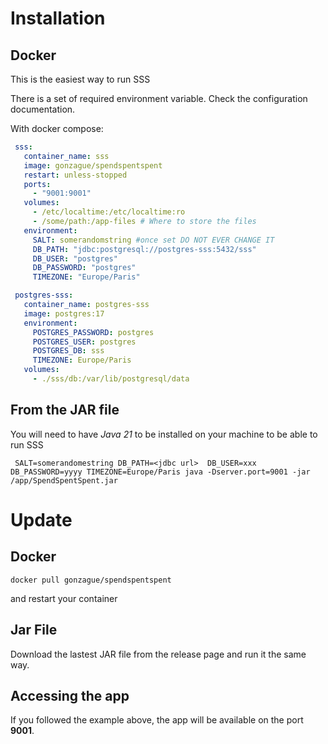# Installation

## Docker

This is the easiest way to run SSS

There is a set of required environment variable. Check the configuration documentation.

With docker compose:

```yml
 sss:
   container_name: sss
   image: gonzague/spendspentspent
   restart: unless-stopped
   ports:
     - "9001:9001"
   volumes:
     - /etc/localtime:/etc/localtime:ro
     - /some/path:/app-files # Where to store the files
   environment:
     SALT: somerandomstring #once set DO NOT EVER CHANGE IT
     DB_PATH: "jdbc:postgresql://postgres-sss:5432/sss"
     DB_USER: "postgres"
     DB_PASSWORD: "postgres"
     TIMEZONE: "Europe/Paris"

 postgres-sss:
   container_name: postgres-sss
   image: postgres:17
   environment:
     POSTGRES_PASSWORD: postgres
     POSTGRES_USER: postgres
     POSTGRES_DB: sss
     TIMEZONE: Europe/Paris
   volumes:
     - ./sss/db:/var/lib/postgresql/data
```

## From the JAR file

You will need to have *Java 21* to be installed on your machine to be able to run SSS

```
 SALT=somerandomestring DB_PATH=<jdbc url>  DB_USER=xxx DB_PASSWORD=yyyy TIMEZONE=Europe/Paris java -Dserver.port=9001 -jar /app/SpendSpentSpent.jar
```

# Update

## Docker

```
docker pull gonzague/spendspentspent
```

and restart your container

## Jar File

Download the lastest JAR file from the release page and run it the same way.

## Accessing the app

If you followed the example above, the app will be available on the port **9001**.